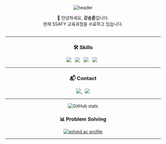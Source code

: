 <p align="center">
  <img src="https://capsule-render.vercel.app/api?type=slice&color=gradient&height=160&text=Seunghun%20Kang&fontAlign=50&fontAlignY=70&desc=&descAlign=50&descAlignY=90" alt="header"/>
</p>

<p align="center">
  👋 안녕하세요, <b>강승훈</b>입니다.<br/>
  현재 SSAFY 교육과정을 수료하고 있습니다.<br/><br/>
</p>

---

<h3 align="center"><b>🛠️ Skills</b></h3>
<p align="center">
  <img src="https://img.shields.io/badge/Java-007396?style=flat-square&logo=Java&logoColor=white"/> &nbsp
<!--   <img src="https://img.shields.io/badge/Spring-6DB33F?style=flat-square&logo=Spring&logoColor=white"/> &nbsp -->
<!--   <img src="https://img.shields.io/badge/Vue.js-4FC08D?style=flat-square&logo=Vue.js&logoColor=white"/> &nbsp -->
    <img src="https://img.shields.io/badge/Python-3776AB?style=flat-square&logo=Python&logoColor=white"/> &nbsp
  <img src="https://img.shields.io/badge/PyTorch-EE4C2C?style=flat-square&logo=PyTorch&logoColor=white"/> &nbsp
  <img src="https://img.shields.io/badge/Linux-FCC624?style=flat-square&logo=Linux&logoColor=black"/> &nbsp
<!--   <img src="https://img.shields.io/badge/HTML5-E34F26?style=flat-square&logo=HTML5&logoColor=white"/> &nbsp -->
<!--   <img src="https://img.shields.io/badge/CSS3-1572B6?style=flat-square&logo=CSS3&logoColor=white"/> &nbsp -->
<!--   <img src="https://img.shields.io/badge/JavaScript-F7DF1E?style=flat-square&logo=JavaScript&logoColor=black"/> &nbsp -->
</p>

---

<h3 align="center"><b>📬 Contact</b></h3>
<p align="center">
  <a href="mailto:kangseunghun9927@gmail.com">
    <img src="https://img.shields.io/badge/Gmail-EA4335?style=flat-square&logo=Gmail&logoColor=white"/>
  </a> &nbsp
    <a href="https://www.linkedin.com/in/승훈-강-474929228" target="_blank">
    <img src="https://img.shields.io/badge/LinkedIn-0A66C2?style=flat-square&logo=LinkedIn&logoColor=white"/>
  </a>

</p>

---

<p align="center">
  <img src="https://github-readme-stats.vercel.app/api?username=truffleplanet&show_icons=true&theme=default&hide_title=true" alt="GitHub stats"/>
</p>

<h3 align="center"><b>📊 Problem Solving</b></h3>

<p align="center">
  <a href="https://solved.ac/kangseunghun9927" target="_blank">
    <img src="http://mazassumnida.wtf/api/v2/generate_badge?boj=kangseunghun9927" alt="solved.ac profile"/>
  </a>
</p>

---

